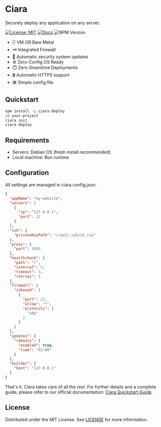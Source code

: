 # Ciara

Securely deploy any application on any server.

[![License: MIT](https://img.shields.io/badge/License-MIT-blue.svg)](https://opensource.org/licenses/MIT)
[![Docs](https://img.shields.io/badge/Documentation-Ciara-blue)](https://github.com/andresribeiro/ciara-docs)
![NPM Version](https://img.shields.io/npm/v/ciara-deploy)

- 🗄️ VM OR Bare Metal
- 🗝️ Integrated Firewall
- 🔧 Automatic security system updates
- ⚙️ Zero-Config OS Ready
- ⏱️ Zero-Downtime Deployments
- 🔒 Automatic HTTPS support
- 🛠️ Simple config file

## Quickstart

```bash
npm install -g ciara-deploy
cd your-project
ciara init
ciara deploy
```

## Requirements

- Servers: Debian OS (fresh install recommended)
- Local machine: Bun runtime

## Configuration

All settings are managed in ciara.config.json:

```json
{
  "appName": "my-website",
  "servers": [
    {
      "ip": "127.0.0.1",
      "port": 22
    }
  ],
  "ssh": {
    "privateKeyPath": "/root/.ssh/id_rsa"
  },
  "proxy": {
    "port": 3000
  },
  "healthcheck": {
    "path": "/",
    "interval": 5,
    "timeout": 3,
    "retries": 5
  },
  "firewall": {
    "inbound": [
      {
        "port": 22,
        "allow": "*",
        "protocols": [
          "udp"
        ]
      }
    ]
  },
  "updates": {
    "reboots": {
      "enabled": true,
      "time": "03:00"
    }
  },
  "builder": {
    "host": "127.0.0.1"
  }
}
```

That's it. Ciara takes care of all the rest. For further details and a complete guide, please refer to our official documentation: [Ciara Quickstart Guide](https://ciara-deploy.dev/quickstart.html).

## License

Distributed under the MIT License. See [LICENSE](LICENSE) for more information.
